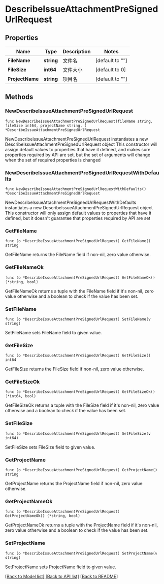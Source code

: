 # DescribeIssueAttachmentPreSignedUrlRequest

## Properties

Name | Type | Description | Notes
------------ | ------------- | ------------- | -------------
**FileName** | **string** | 文件名 | [default to ""]
**FileSize** | **int64** | 文件大小 | [default to 0]
**ProjectName** | **string** | 项目名 | [default to ""]

## Methods

### NewDescribeIssueAttachmentPreSignedUrlRequest

`func NewDescribeIssueAttachmentPreSignedUrlRequest(fileName string, fileSize int64, projectName string, ) *DescribeIssueAttachmentPreSignedUrlRequest`

NewDescribeIssueAttachmentPreSignedUrlRequest instantiates a new DescribeIssueAttachmentPreSignedUrlRequest object
This constructor will assign default values to properties that have it defined,
and makes sure properties required by API are set, but the set of arguments
will change when the set of required properties is changed

### NewDescribeIssueAttachmentPreSignedUrlRequestWithDefaults

`func NewDescribeIssueAttachmentPreSignedUrlRequestWithDefaults() *DescribeIssueAttachmentPreSignedUrlRequest`

NewDescribeIssueAttachmentPreSignedUrlRequestWithDefaults instantiates a new DescribeIssueAttachmentPreSignedUrlRequest object
This constructor will only assign default values to properties that have it defined,
but it doesn't guarantee that properties required by API are set

### GetFileName

`func (o *DescribeIssueAttachmentPreSignedUrlRequest) GetFileName() string`

GetFileName returns the FileName field if non-nil, zero value otherwise.

### GetFileNameOk

`func (o *DescribeIssueAttachmentPreSignedUrlRequest) GetFileNameOk() (*string, bool)`

GetFileNameOk returns a tuple with the FileName field if it's non-nil, zero value otherwise
and a boolean to check if the value has been set.

### SetFileName

`func (o *DescribeIssueAttachmentPreSignedUrlRequest) SetFileName(v string)`

SetFileName sets FileName field to given value.


### GetFileSize

`func (o *DescribeIssueAttachmentPreSignedUrlRequest) GetFileSize() int64`

GetFileSize returns the FileSize field if non-nil, zero value otherwise.

### GetFileSizeOk

`func (o *DescribeIssueAttachmentPreSignedUrlRequest) GetFileSizeOk() (*int64, bool)`

GetFileSizeOk returns a tuple with the FileSize field if it's non-nil, zero value otherwise
and a boolean to check if the value has been set.

### SetFileSize

`func (o *DescribeIssueAttachmentPreSignedUrlRequest) SetFileSize(v int64)`

SetFileSize sets FileSize field to given value.


### GetProjectName

`func (o *DescribeIssueAttachmentPreSignedUrlRequest) GetProjectName() string`

GetProjectName returns the ProjectName field if non-nil, zero value otherwise.

### GetProjectNameOk

`func (o *DescribeIssueAttachmentPreSignedUrlRequest) GetProjectNameOk() (*string, bool)`

GetProjectNameOk returns a tuple with the ProjectName field if it's non-nil, zero value otherwise
and a boolean to check if the value has been set.

### SetProjectName

`func (o *DescribeIssueAttachmentPreSignedUrlRequest) SetProjectName(v string)`

SetProjectName sets ProjectName field to given value.



[[Back to Model list]](../README.md#documentation-for-models) [[Back to API list]](../README.md#documentation-for-api-endpoints) [[Back to README]](../README.md)


